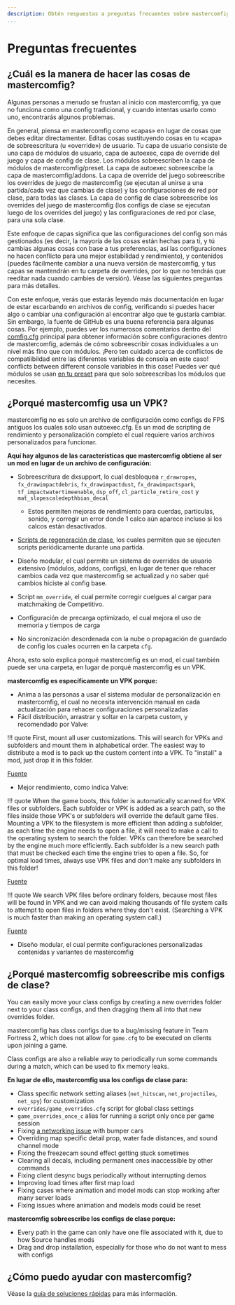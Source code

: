 ```yaml
---
description: Obtén respuestas a preguntas frecuentes sobre mastercomfig.
...
```


# Preguntas frecuentes

## ¿Cuál es la manera de hacer las cosas de mastercomfig?

Algunas personas a menudo se frustan al inicio con mastercomfig, ya que no funciona como una config tradicional, y cuando intentas usarlo como uno, encontrarás algunos problemas.

En general, piensa en mastercomfig como «capas» en lugar de cosas que debes editar directamenter. Editas cosas sustituyendo cosas en tu «capa» de sobreescritura (u «override») de usuario. Tu capa de usuario consiste de una capa de módulos de usuario, capa de autoexec, capa de override del juego y capa de config de clase. Los módulos sobreescriben la capa de módulos de mastercomfig/preset. La capa de autoexec sobreescribe la capa de mastercomfig/addons. La capa de override  del juego sobreescribe los overrides de juego de mastercomfig (se ejecutan al unirse a una partida/cada vez que cambias de clase) y las configuraciones de red por clase, para todas las clases. La capa de config de clase sobreescribe los overrides del juego de mastercomfig (los configs de clase se ejecutan luego de los overrides del juego) y las configuraciones de red por clase, para una sola clase.

Este enfoque de capas significa que las configuraciones del config son más gestionados (es decir, la mayoría de las cosas están hechas para ti, y tú cambias algunas cosas con base a tus preferencias, así las configuraciones no hacen conflicto para una mejor estabilidad y rendimiento), y contenidos (puedes fácilmente cambiar a una nueva versión de mastercomfig, y tus capas se mantendrán en tu carpeta de overrides, por lo que no tendrás que reeditar nada cuando cambies de versión). Véase las siguientes preguntas para más detalles.

Con este enfoque, verás que estarás leyendo más documentación en lugar de estar escarbando en archivos de config, verificando si puedes hacer algo o cambiar una configuración al encontrar algo que te gustaría cambiar. Sin embargo, la fuente de GitHub es una buena referencia para algunas cosas. Por ejemplo, puedes ver los numerosos comentarios dentro del [comfig.cfg](https://github.com/mastercomfig/mastercomfig/blob/release/config/mastercomfig/cfg/comfig/comfig.cfg) principal para obtener información sobre configuraciones dentro de mastercomfig, además de cómo sobreescribir cosas individuales a un nivel más fino que con módulos. ¡Pero ten cuidado acerca de conflictos de compatiibildad entre las diferentes variables de consola en este caso! conflicts between different console variables in this case! Puedes ver qué módulos se usan [en tu preset](https://github.com/mastercomfig/mastercomfig/tree/release/config/cfg/presets) para que solo sobreescribas los módulos que necesites.

## ¿Porqué mastercomfig usa un VPK?

mastercomfig no es solo un archivo de configuración como configs de FPS antiguos los cuales solo usan autoexec.cfg.
Es un mod de scripting de rendimiento y personalización completo el cual requiere varios archivos personalizados para funcionar.

**Aquí hay algunos de las características que mastercomfig obtiene al ser un mod en lugar de un archivo de configuración:**

* Sobreescritura de dxsupport, lo cual desbloquea `r_drawropes`, `fx_drawimpactdebris`, `fx_drawimpactdust`, `fx_drawimpactspark`, `tf_impactwatertimeenable`, `dsp_off`, `cl_particle_retire_cost` y `mat_slopescaledepthbias_decal`

  * Estos permiten mejoras de rendimiento para cuerdas, partículas, sonido, y corregir un error donde 1 calco<!-- nombre oficial en el juego --> aún aparece incluso si los calcos están desactivados.

* [Scripts de regeneración de clase](#why-does-mastercomfig-override-my-class-configs), los cuales permiten que se ejecuten scripts periódicamente durante una partida.

* Diseño modular, el cual permite un sistema de overrides de usuario extensivo (módulos, addons, configs), en lugar de tener que rehacer cambios cada vez que mastercomfig se actualizad y no saber qué cambios hiciste al config base.

* Script `mm_override`, el cual permite corregir cuelgues al cargar para matchmaking de Competitivo.

* Configuración de precarga optimizado, el cual mejora el uso de memoria y tiempos de carga

* No sincronización desordenada con la nube o propagación de guardado de config los cuales ocurren en la carpeta `cfg`.

Ahora, esto solo explica porqué mastercomfig es un mod, el cual también puede ser una carpeta, en lugar de porqué mastercomfig es un VPK.

**mastercomfig es específicamente un VPK porque:**

* Anima a las personas a usar el sistema modular de personalización en mastercomfig, el cual no necesita intervención manual en cada actualización para rehacer configuraciones personalizadas
* Fácil distribución, arrastrar y soltar en la carpeta custom, y recomendado por Valve:

!!! quote
    First, mount all user customizations. This will search for VPKs and subfolders
    and mount them in alphabetical order. The easiest way to distribute a mod is to
    pack up the custom content into a VPK. To "install" a mod, just drop it in this
    folder.

[Fuente](https://github.com/SteamDatabase/GameTracking-TF2/blob/master/tf/gameinfo.txt)

* Mejor rendimiento, como indica Valve:

!!! quote
    When the game boots, this folder is automatically scanned for VPK files or
    subfolders. Each subfolder or VPK is added as a search path, so the files
    inside those VPK's or subfolders will override the default game files.
    Mounting a VPK to the filesystem is more efficient than adding a subfolder,
    as each time the engine needs to open a file, it will need to make a call to the
    operating system to search the folder. VPKs can therefore be searched by the engine
    much more efficiently. Each subfolder is a new search path that must be checked each
    time the engine tries to open a file. So, for optimal load times, always use VPK files
    and don't make any subfolders in this folder!

[Fuente](https://github.com/SteamDatabase/GameTracking-TF2/blob/master/tf/custom/readme.txt)

!!! quote
    We search VPK files before ordinary folders, because most files will be found in
    VPK and we can avoid making thousands of file system calls to attempt to open files
    in folders where they don't exist. (Searching a VPK is much faster than making an operating
    system call.)

[Fuente](https://github.com/SteamDatabase/GameTracking-TF2/blob/master/tf/gameinfo.txt)

* Diseño modular, el cual permite configuraciones personalizadas contenidas y variantes de mastercomfig<!-- chequear esto -->

## ¿Porqué mastercomfig sobreescribe mis configs de clase?

You can easily move your class configs by creating a new overrides folder next to your class configs, and then dragging them all into that new overrides folder.

mastercomfig has class configs due to a bug/missing feature in Team Fortress 2, which does not allow for `game.cfg` to be executed on clients upon joining a game.

Class configs are also a reliable way to periodically run some commands during a match, which can be used to fix memory leaks.

**En lugar de ello, mastercomfig usa los configs de clase para:**

* Class specific network setting aliases (`net_hitscan`, `net_projectiles`, `net_spy`) for customization
* `overrides/game_overrides.cfg` script for global class settings
* `game_overrides_once_c` alias for running a script only once per game session
* Fixing [a networking issue](https://github.com/ValveSoftware/Source-1-Games/issues/2618) with bumper cars
* Overriding map specific detail prop, water fade distances, and sound channel mode
* Fixing the freezecam sound effect getting stuck sometimes
* Clearing all decals, including permanent ones inaccessible by other commands
* Fixing client desync bugs periodically without interrupting demos
* Improving load times after first map load
* Fixing cases where animation and model mods can stop working after many server loads
* Fixing issues where animation and models mods could be reset

**mastercomfig sobreescribe los configs de clase porque:**

* Every path in the game can only have one file associated with it, due to how Source handles mods
* Drag and drop installation, especially for those who do not want to mess with configs

## ¿Cómo puedo ayudar con mastercomfig?

Véase la [guía de soluciones rápidas](next_steps/quick_fixes.md) para más información.
